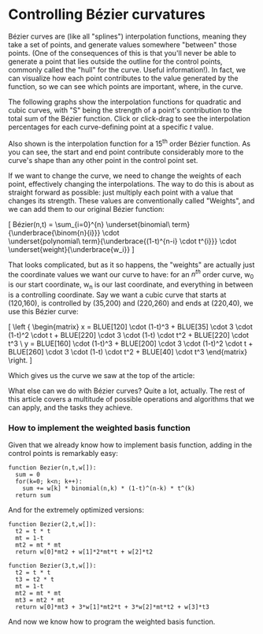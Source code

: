 # Controlling Bézier curvatures

Bézier curves are (like all "splines") interpolation functions, meaning they take a set of points, and generate values somewhere "between" those points. (One of the consequences of this is that you'll never be able to generate a point that lies outside the outline for the control points, commonly called the "hull" for the curve. Useful information!). In fact, we can visualize how each point contributes to the value generated by the function, so we can see which points are important, where, in the curve.

The following graphs show the interpolation functions for quadratic and cubic curves, with "S" being the strength of a point's contribution to the total sum of the Bézier function. Click or click-drag to see the interpolation percentages for each curve-defining point at a specific <i>t</i> value.

<div className="figure">
  <Graphic inline={true} title="Quadratic interpolations"  draw={this.drawQuadraticLerp}/>
  <Graphic inline={true} title="Cubic interpolations"      draw={this.drawCubicLerp}/>
  <Graphic inline={true} title="15th degree interpolations" draw={this.draw15thLerp}/>
</div>

Also shown is the interpolation function for a 15<sup>th</sup> order Bézier function. As you can see, the start and end point contribute considerably more to the curve's shape than any other point in the control point set.

If we want to change the curve, we need to change the weights of each point, effectively changing the interpolations. The way to do this is about as straight forward as possible: just multiply each point with a value that changes its strength. These values are conventionally called "Weights", and we can add them to our original Bézier function:

\[
  Bézier(n,t) = \sum_{i=0}^{n}
                \underset{binomial\ term}{\underbrace{\binom{n}{i}}}
                \cdot\
                \underset{polynomial\ term}{\underbrace{(1-t)^{n-i} \cdot t^{i}}}
                \cdot\
                \underset{weight}{\underbrace{w_i}}
\]

That looks complicated, but as it so happens, the "weights" are actually just the coordinate values we want our curve to have: for an <i>n<sup>th</sup></i> order curve, w<sub>0</sub> is our start coordinate, w<sub>n</sub> is our last coordinate, and everything in between is a controlling coordinate. Say we want a cubic curve that starts at (120,160), is controlled by (35,200) and (220,260) and ends at (220,40), we use this Bézier curve:

\[
\left \{ \begin{matrix}
  x = BLUE[120] \cdot (1-t)^3 + BLUE[35] \cdot 3 \cdot (1-t)^2 \cdot t + BLUE[220] \cdot 3 \cdot (1-t) \cdot t^2 + BLUE[220] \cdot t^3 \\
  y = BLUE[160] \cdot (1-t)^3 + BLUE[200] \cdot 3 \cdot (1-t)^2 \cdot t + BLUE[260] \cdot 3 \cdot (1-t) \cdot t^2 + BLUE[40] \cdot t^3
\end{matrix} \right.
\]

Which gives us the curve we saw at the top of the article:

<Graphic title="Our cubic Bézier curve" setup={this.drawCubic} draw={this.drawCurve}/>

What else can we do with Bézier curves? Quite a lot, actually. The rest of this article covers a multitude of possible operations and algorithms that we can apply, and the tasks they achieve.

<div className="howtocode">

### How to implement the weighted basis function

Given that we already know how to implement basis function, adding in the control points is remarkably easy:

```
function Bezier(n,t,w[]):
  sum = 0
  for(k=0; k<n; k++):
    sum += w[k] * binomial(n,k) * (1-t)^(n-k) * t^(k)
  return sum
```

And for the extremely optimized versions:

```
function Bezier(2,t,w[]):
  t2 = t * t
  mt = 1-t
  mt2 = mt * mt
  return w[0]*mt2 + w[1]*2*mt*t + w[2]*t2

function Bezier(3,t,w[]):
  t2 = t * t
  t3 = t2 * t
  mt = 1-t
  mt2 = mt * mt
  mt3 = mt2 * mt
  return w[0]*mt3 + 3*w[1]*mt2*t + 3*w[2]*mt*t2 + w[3]*t3
```

And now we know how to program the weighted basis function.

</div>
